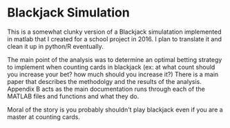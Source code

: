 # Blackjack Simulation

This is a somewhat clunky version of a Blackjack simulatation implemented in matlab that I created for a school project in 2016. I plan to translate it and clean it up in python/R eventually. 

The main point of the analysis was to determine an optimal betting strategy to implement when counting cards in blackjack (ex: at what count should you increase your bet? how much should you increase it?) There is a main paper that describes the methodolgy and the results of the analysis. Appendix B acts as the main documentation runs through each of the MATLAB files and functions and what they do. 

Moral of the story is you probably shouldn't play blackjack even if you are a master at counting cards. 
